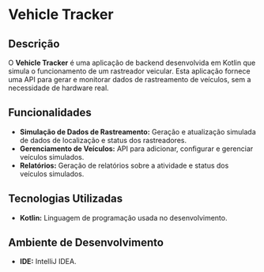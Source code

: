 # Vehicle Tracker

## Descrição

O **Vehicle Tracker** é uma aplicação de backend desenvolvida em Kotlin que simula o funcionamento de um rastreador veicular. Esta aplicação fornece uma API para gerar e monitorar dados de rastreamento de veículos, sem a necessidade de hardware real.

## Funcionalidades

- **Simulação de Dados de Rastreamento:** Geração e atualização simulada de dados de localização e status dos rastreadores.
- **Gerenciamento de Veículos:** API para adicionar, configurar e gerenciar veículos simulados.
- **Relatórios:** Geração de relatórios sobre a atividade e status dos veículos simulados.

## Tecnologias Utilizadas

- **Kotlin:** Linguagem de programação usada no desenvolvimento.

## Ambiente de Desenvolvimento

- **IDE:** IntelliJ IDEA.
